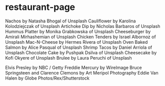 # restaurant-page

Nachos by Natasha Bhogal of Unsplash
Cauliflower by Karolina Kolodziejczak of Unsplash
Artichoke Dip by Nicholas Barbaros of Unsplash
Hummus Platter by Monika Grabkowska of Unsplash
Cheeseburger by Amirali Mirhashemian of Unsplash
Chicken Tenders by Israel Albornoz of Unsplash
Mac-N-Cheese by Hermes Rivera of Unsplash
Oven Baked Salmon by Alice Pasqual of Unsplash
Shrimp Tacos by Daniel Arriola of Unsplash
Chocolate Cake by Pushpak Dsilva of Unsplash
Cheesecake by Kofi Okyere of Unsplash
Brulee by Laura Peruchi of Unsplash

Elvis Presley by NBC / Getty
Freddie Mercury by WireImage
Bruce Springsteen and Clarence Clemons by Art Meripol Photography
Eddie Van Halen by Globe Photos/Rex/Shutterstock